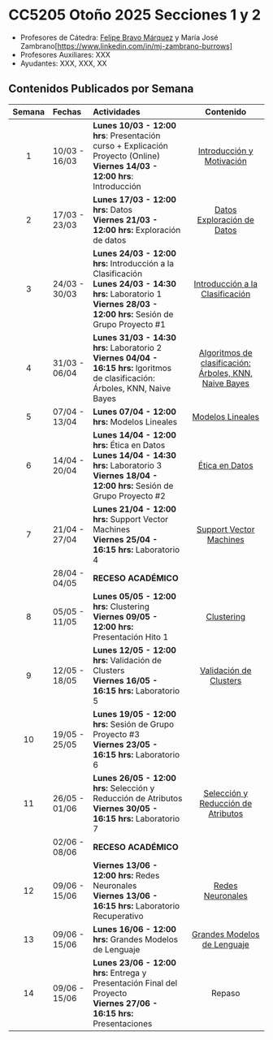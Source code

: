 # CC5205 Otoño 2025 Secciones 1 y 2

* Profesores de Cátedra: [Felipe Bravo Márquez](https://felipebravom.com/)  y María José Zambrano[https://www.linkedin.com/in/mj-zambrano-burrows]
* Profesores Auxiliares: XXX
* Ayudantes: XXX, XXX, XX

## Contenidos Publicados por Semana

| Semana | Fechas        | Actividades                                                  |                          Contenido                           |
| :----: | :------------ | :----------------------------------------------------------- | :----------------------------------------------------------: |
|   1    | 10/03 - 16/03 | **Lunes 10/03 - 12:00 hrs**: Presentación curso + Explicación Proyecto (Online) <br/>**Viernes 14/03 - 12:00 hrs**: Introducción | [Introducción y Motivación](https://docs.google.com/presentation/d/1zRuJ1TV4PN5RlrFawlbgGtGmmCorKC5hTn_6ZOhBhmE/edit?usp=sharing) |
|   2    | 17/03 - 23/03 | **Lunes 17/03 - 12:00 hrs:** Datos <br/> **Viernes 21/03 - 12:00 hrs:** Exploración de datos  <br/> | [Datos](https://docs.google.com/presentation/d/1LluD0OpY3OS9uSgIG7E0cRR8WeVy4A46WmHYERgnqlI/edit?usp=sharing) </br> [Exploración de Datos](https://docs.google.com/presentation/d/16pOVrrTo_4mHuGNVA_z95vFtgc_zkbd2nN3JBeis4fE/edit?usp=drive_link) |
|   3    | 24/03 - 30/03 | **Lunes 24/03 - 12:00 hrs:** Introducción a la Clasificación <br/> **Lunes 24/03 - 14:30 hrs:** Laboratorio 1 <br />**Viernes 28/03 - 12:00 hrs:** Sesión de Grupo Proyecto #1 | [Introducción a la Clasificación](https://docs.google.com/presentation/d/1LQACwkAg4EKFXtt3Qp-3Y3ay-LA8HXtZ4H5kU_Oo1FM/edit?usp=drive_link) |
|   4    | 31/03 - 06/04 | **Lunes 31/03 - 14:30 hrs:** Laboratorio 2 <br/>**Viernes 04/04 - 16:15 hrs:** lgoritmos de clasificación: Árboles, KNN, Naive Bayes | [Algoritmos de clasificación: Árboles, KNN, Naive Bayes](https://docs.google.com/presentation/d/1_fQRS2SJ4YbhAsCfdPQ2kTK9FpUm5Gi67VD6SMBlDFs/edit?usp=sharing) |
|   5    | 07/04 - 13/04 | **Lunes 07/04 - 12:00 hrs:** Modelos Lineales<br/>           | [Modelos Lineales](https://docs.google.com/presentation/d/1jALKFpQuO2BYJLyDZLW_Zyd6ezwDF0IVpDGc5MCzf88/edit?usp=drive_link) |
|   6    | 14/04 - 20/04 | **Lunes 14/04 - 12:00 hrs:** Ética en Datos <br/>**Lunes 14/04 - 14:30 hrs:** Laboratorio 3<br/>**Viernes 18/04 - 12:00 hrs:** Sesión de Grupo Proyecto #2 | [Ética en Datos](https://docs.google.com/presentation/d/1dqH-EC7Th1dInc1cU6qnqq4y-BKs_GdPRndzFbik0dI/edit?usp=sharing) |
|   7    | 21/04 - 27/04 | **Lunes 21/04 - 12:00 hrs:** Support Vector Machines<br/>**Viernes 25/04 - 16:15 hrs:** Laboratorio 4 | [Support Vector Machines](https://docs.google.com/presentation/d/1LXNL3rfG3JhoYeA5ApF1KNSVPbGCjC5zInrl2C3IG-c/edit?usp=drive_link) |
|        | 28/04 - 04/05 | **RECESO ACADÉMICO**                                         |                                                              |
|   8    | 05/05 - 11/05 | **Lunes 05/05 - 12:00 hrs:** Clustering<br/>**Viernes 09/05 - 12:00 hrs:** Presentación Hito 1 | [Clustering](https://docs.google.com/presentation/d/1V1ftUsuiHfdErWeXKWBUP6pOG4DrFWSE3_Af8ULNRcs/edit?usp=drive_link) |
|   9    | 12/05 - 18/05 | **Lunes 12/05 - 12:00 hrs:** Validación de Clusters  <br/>**Viernes 16/05 - 16:15 hrs:** Laboratorio 5 | [Validación de Clusters](https://docs.google.com/presentation/d/137sQ5C68NTj-XMbqYwQSnJ8kCEYqRxAmAhwJQRy6bzU/edit?usp=sharing) |
|   10   | 19/05 - 25/05 | **Lunes 19/05 - 12:00 hrs:** Sesión de Grupo Proyecto #3 <br/>**Viernes 23/05 - 16:15 hrs:** Laboratorio 6 |                                                              |
|   11   | 26/05 - 01/06 | **Lunes 26/05 - 12:00 hrs:** Selección y Reducción de Atributos <br/>**Viernes 30/05 - 16:15 hrs:** Laboratorio 7 | [Selección y Reducción de Atributos](https://docs.google.com/presentation/d/1O1hUXQhp8GTPErEhFbpzAempHFVOq6ic8XND4_NgQNw/edit?usp=drive_link) |
|        | 02/06 - 08/06 | **RECESO ACADÉMICO**                                         |                                                              |
|   12   | 09/06 - 15/06 | **Viernes 13/06 - 12:00 hrs:** Redes Neuronales <br/>**Viernes 13/06 - 16:15 hrs:** Laboratorio Recuperativo | [Redes Neuronales](https://valbarriere.github.io/minerias/11_NN/) |
|   13   | 09/06 - 15/06 | **Lunes 16/06 - 12:00 hrs:** Grandes Modelos de Lenguaje<br/> | [Grandes Modelos de Lenguaje](https://docs.google.com/presentation/d/1t8cjmVu4xdSg6197XaOsC2YZIzH7oy4tMl-Yhc6dnHk/edit?usp=drive_link) |
|   14   | 09/06 - 15/06 | **Lunes 23/06 - 12:00 hrs:** Entrega y Presentación Final del Proyecto <br/>**Viernes 27/06 - 16:15 hrs:** Presentaciones |                            Repaso                            |